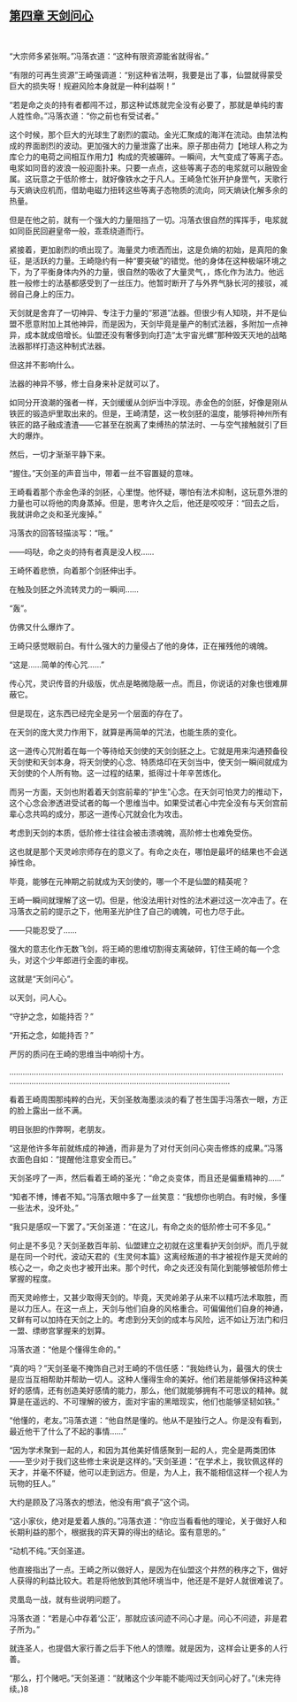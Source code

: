 ## [第四章 天剑问心](https://www.xxbiquge.com/11_11207/9116191.html)
﻿

  “大宗师多紧张啊。”冯落衣道：“这种有限资源能省就得省。”

  “有限的可再生资源”王崎强调道：“别这种省法啊，我要是出了事，仙盟就得蒙受巨大的损失呀！规避风险本身就是一种利益啊！”

  “若是命之炎的持有者都闯不过，那这种试炼就完全没有必要了，那就是单纯的害人姓性命。”冯落衣道：“你之前也有受试者。”

  这个时候，那个巨大的光球生了剧烈的震动。金光汇聚成的海洋在流动。由禁法构成的界面剧烈的波动。更加强大的力量泄露了出来。原子那由荷力【地球人称之为库仑力的电荷之间相互作用力】构成的壳被碾碎。一瞬间，大气变成了等离子态。电浆如同音的波浪一般迎面扑来。只要一点点，这些等离子态的电浆就可以融毁金属。这玩意之于低阶修士，就好像铁水之于凡人。王崎急忙张开护身罡气，天歌行与天熵诀应机而，借助电磁力扭转这些等离子态物质的流向，同天熵诀化解多余的热量。

  但是在他之前，就有一个强大的力量阻挡了一切。冯落衣很自然的挥挥手，电浆就如同臣民回避皇帝一般，乖乖绕道而行。

  紧接着，更加剧烈的喷出现了。海量灵力喷洒而出，这是负熵的初始，是真阳的象征，是活跃的力量。王崎隐约有一种“要突破”的错觉。他的身体在这种极端环境之下，为了平衡身体内外的力量，很自然的吸收了大量灵气，，炼化作为法力。他远胜一般修士的法基都感受到了一丝压力。他暂时断开了与外界气脉长河的接驳，减弱自己身上的压力。

  天剑就是舍弃了一切神异、专注于力量的“邪道”法器。但很少有人知晓，并不是仙盟不愿意附加上其他神异，而是因为，天剑毕竟是量产的制式法器，多附加一点神异，成本就成倍增长。仙盟还没有奢侈到向打造“太宇宙光螺”那种毁天灭地的战略法器那样打造这种制式法器。

  但这并不影响什么。

  法器的神异不够，修士自身来补足就可以了。

  如同分开浪潮的强者一样，天剑缓缓从剑炉当中浮现。赤金色的剑胚，好像是刚从铁匠的锻造炉里取出来的。但是，王崎清楚，这一枚剑胚的温度，能够将神州所有铁匠的路子融成渣渣——它甚至在脱离了束缚热的禁法时、一与空气接触就引了巨大的爆炸。

  然后，一切才渐渐平静下来。

  “握住。”天剑圣的声音当中，带着一丝不容置疑的意味。

  王崎看着那个赤金色泽的剑胚，心里憷。他怀疑，哪怕有法术抑制，这玩意外泄的力量也可以将他的肉身蒸掉。但是，思考许久之后，他还是咬咬牙：“回去之后，我就讲命之炎和圣光废掉。”

  冯落衣的回答轻描淡写：“哦。”

  ——吗哒，命之炎的持有者真是没人权……

  王崎怀着悲愤，向着那个剑胚伸出手。

  在触及剑胚之外流转灵力的一瞬间……

  “轰”。

  仿佛又什么爆炸了。

  王崎只感觉眼前白。有什么强大的力量侵占了他的身体，正在摧残他的魂魄。

  “这是……简单的传心咒……”

  传心咒，灵识传音的升级版，优点是略微隐蔽一点。而且，你说话的对象也很难屏蔽它。

  但是现在，这东西已经完全是另一个层面的存在了。

  在天剑的庞大灵力作用下，就算是再简单的咒法，也能生质的变化。

  这一道传心咒附着在每一个等待给天剑使的天剑剑胚之上。它就是用来沟通预备役天剑使和天剑本身，将天剑使的心念、特质烙印在天剑当中，使天剑一瞬间就成为天剑使的个人所有物。这一过程的结果，抵得过十年辛苦炼化。

  而另一方面，天剑也附着着天剑宫前辈的“护生”心念。在天剑可怕灵力的推动下，这个心念会渗透进受试者的每一个思维当中。如果受试者心中完全没有与天剑宫前辈心念共鸣的成分，那这一道传心咒就会化为攻击。

  考虑到天剑的本质，低阶修士往往会被击溃魂魄，高阶修士也难免受伤。

  这也就是那个天灵岭宗师存在的意义了。有命之炎在，哪怕是最坏的结果也不会送掉性命。

  毕竟，能够在元神期之前就成为天剑使的，哪一个不是仙盟的精英呢？

  王崎一瞬间就理解了这一切。但是，他没法用针对性的法术避过这一次冲击了。在冯落衣之前的提示之下，他用圣光护住了自己的魂魄，可也力尽于此。

  ——只能忍受了……

  强大的意志化作无数飞剑，将王崎的思维切割得支离破碎，钉住王崎的每一个念头，对这个少年郎进行全面的审视。

  这就是“天剑问心”。

  以天剑，问人心。

  “守护之念，如能持否？”

  “开拓之念，如能持否？”

  严厉的质问在王崎的思维当中响彻十方。

  ……………………………………………………………………………………………………………………………………………………………………………………………………

  看着王崎周围那纯粹的白光，天剑圣敖海墨淡淡的看了苍生国手冯落衣一眼，方正的脸上露出一丝不满。

  明目张胆的作弊啊，老朋友。

  “这是他许多年前就练成的神通，而非是为了对付天剑问心突击修炼的成果。”冯落衣面色自如：“提醒他注意安全而已。”

  天剑圣哼了一声，然后看着王崎的圣光：“命之炎变体，而且还是偏重精神的……”

  “知者不博，博者不知。”冯落衣眼中多了一丝笑意：“我想你也明白。有时候，多懂一些法术，没坏处。”

  “我只是感叹一下罢了。”天剑圣道：“在这儿，有命之炎的低阶修士可不多见。”

  何止是不多见？天剑圣数百年前、仙盟建立之初就在这里看护天剑剑炉。而几乎就是在同一个时代，波动天君的《生灵何本篇》这离经叛道的书才被视作是天灵岭的核心之一，命之炎也才被开出来。那个时代，命之炎还没有简化到能够被低阶修士掌握的程度。

  而天灵岭修士，又甚少取得天剑的。毕竟，天灵岭弟子从来不以精巧法术取胜，而是以力压人。在这一点上，天剑与他们自身的风格重合。可偏偏他们自身的神通，又鲜有可以加持在天剑之上的。考虑到分天剑的成本与风险，远不如让万法门和归一盟、缥缈宫掌握来的划算。

  冯落衣道：“他是个懂得生命的。”

  “真的吗？”天剑圣毫不掩饰自己对王崎的不信任感：“我始终认为，最强大的侠士是应当互相帮助并帮助一切人。这种人懂得生命的美好。他们若是能够保持这种美好的感情，还有创造美好感情的能力，那么，他们就能够拥有不可思议的精神。就算是在遥远的、不可理解的彼方，面对宇宙的黑暗现实，他们也能够坚韧如铁。”

  “他懂的，老友。”冯落衣道：“他自然是懂的。他从不是独行之人。你是没有看到，最近他干了什么了不起的事情……”

  “因为学术聚到一起的人，和因为其他美好情感聚到一起的人，完全是两类团体——至少对于我们这些修士来说是这样的。”天剑圣道：“在学术上，我钦佩这样的天才，并毫不怀疑，他可以走到远方。但是，为人上，我不能相信这样一个视人为玩物的狂人。”

  大约是顾及了冯落衣的想法，他没有用“疯子”这个词。

  “这小家伙，绝对是爱着人族的。”冯落衣道：“你应当看看他的理论，关于做好人和长期利益的那个，根据我的弈天算的得出的结论。蛮有意思的。”

  “动机不纯。”天剑圣道。

  他直接指出了一点。王崎之所以做好人，是因为在仙盟这个井然的秩序之下，做好人获得的利益比较大。若是将他放到其他环境当中，他还是不是好人就很难说了。

  灵凰岛一战，就有些说明问题了。

  冯落衣道：“若是心中存着‘公正’，那就应该问迹不问心才是。问心不问迹，非是君子所为。”

  就连圣人，也提倡大家行善之后手下他人的馈赠。就是因为，这样会让更多的人行善。

  “那么，打个赌吧。”天剑圣道：“就赌这个少年能不能闯过天剑问心好了。”(未完待续。)8

  
